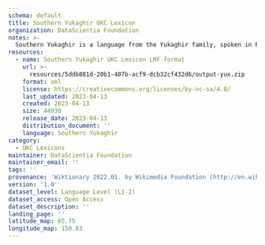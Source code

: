 ```yaml
---
schema: default
title: Southern Yukaghir UKC Lexicon
organization: DataScientia Foundation
notes: >-
  Southern Yukaghir is a language from the Yukaghir family, spoken in Eurasia. The UKC Lexicon of Southern Yukaghir is represented as a lexico-semantic network. It consists of words, word senses, synsets, as well as sense-level and synset-level relationships.
resources:
  - name: Southern Yukaghir UKC Lexicon LMF format
    url: >-
      resources/5ddb881d-20b1-407b-acf9-dcb32cf432d6/output-yux.zip
    format: xml
    license: https://creativecommons.org/licenses/by-nc-sa/4.0/
    last_updated: 2023-04-13
    created: 2023-04-13
    size: 44930
    release_date: 2023-04-13
    distribution_document: ''
    language: Southern Yukaghir
category:
  - UKC Lexicons
maintainer: DataScientia Foundation
maintainer_email: ''
tags: ''
provenance: 'Wiktionary 2022.01. by Wikimedia Foundation (http://en.wiktionary.org); CogNet 2.1 by Khuyagbaatar Batsuren, National University of Mongolia (http://cognet.ukc.disi.unitn.it); KinDiv: Kinship Diversity 1.0 by Temuulen Khishigsuren (http://ukc.disi.unitn.it/index.php/kinship/); UniMet: Universal Metonymy 1.0 by Temuulen Khishigsuren and Gábor Bella (http://ukc.disi.unitn.it/index.php/metonymy/); MorphyNet 2.0 by Gábor Bella and Khuyagbaatar Batsuren (http://ukc.disi.unitn.it/index.php/morphynet/); Antonymy 1.0 by Gábor Bella (http://ukc.datascientia.eu); NorthEuraLex 0.9 by Johannes Dellert and Gerhard Jäger, Eberhard Karls Universität Tübingen (http://northeuralex.org/); Princeton WordNet 2.1 by Princeton University (https://wordnet.princeton.edu)'
version: '1.0'
dataset_level: Language Level (L1-2)
dataset_access: Open Access
dataset_description: ''
landing_page: ''
latitude_map: 65.75
longitude_map: 150.83
---
```

